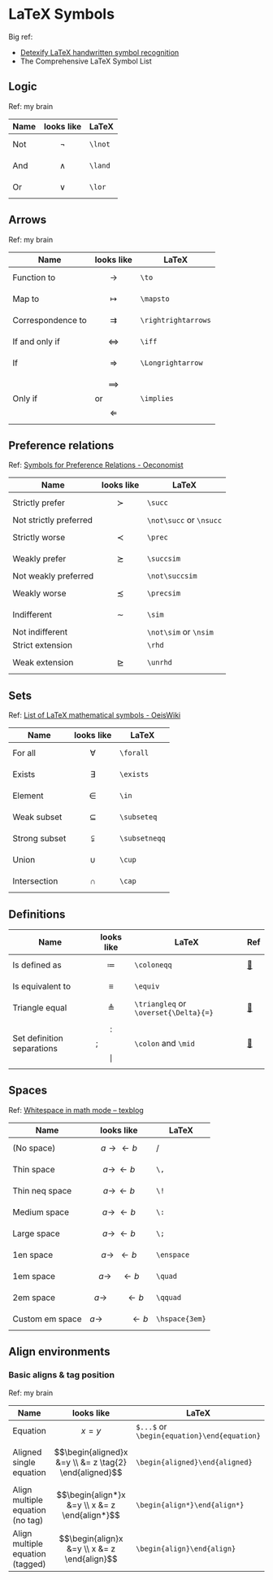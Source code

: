 # LaTeX Symbols

Big ref:

- [Detexify LaTeX handwritten symbol recognition](https://detexify.kirelabs.org/classify.html)
- The Comprehensive LaTeX Symbol List

## Logic

Ref: my brain

| Name | looks like | LaTeX |
|------|------------|------|
| Not | $$\lnot$$ | `\lnot` |
| And | $$\land$$ | `\land` |
| Or | $$\lor$$ | `\lor` |

## Arrows

Ref: my brain

| Name | looks like | LaTeX |
|------|------------|-------|
| Function to | $$\to$$ | `\to` |
| Map to | $$\mapsto$$ | `\mapsto` |
| Correspondence to | $$\rightrightarrows$$ | `\rightrightarrows` |
| If and only if | $$\iff$$ | `\iff` |
| If | $$\Longrightarrow$$ | `\Longrightarrow` |
| Only if | $$\implies$$ or $$\Longleftarrow$$ | `\implies` |

## Preference relations

Ref: [Symbols for Preference Relations - Oeconomist](https://www.oeconomist.com/blogs/daniel/wp-content/uploads/2011/04/pref_symbols.pdf)

| Name | looks like | LaTeX |
|------|------------|-------|
| Strictly prefer | $$\succ$$ | `\succ` |
| Not strictly preferred |  | `\not\succ` or `\nsucc` |
| Strictly worse | $$\prec$$ | `\prec` |
| Weakly prefer | $$\succsim$$ | `\succsim` |
| Not weakly preferred |  | `\not\succsim` |
| Weakly worse | $$\precsim$$ | `\precsim` |
| Indifferent | $$\sim$$ | `\sim` |
| Not indifferent |  | `\not\sim` or `\nsim` |
| Strict extension |  | `\rhd` |
| Weak extension | $$\unrhd$$ | `\unrhd` |

## Sets

Ref: [List of LaTeX mathematical symbols - OeisWiki](https://oeis.org/wiki/List_of_LaTeX_mathematical_symbols)

| Name | looks like | LaTeX |
|------|------------|-------|
| For all | $$\forall$$ | `\forall` |
| Exists | $$\exists$$ | `\exists` |
| Element | $$\in$$ | `\in` |
| Weak subset | $$\subseteq$$ | `\subseteq` |
| Strong subset | $$\subsetneqq$$ | `\subsetneqq` |
| Union | $$\cup$$ | `\cup` |
| Intersection | $$\cap$$ | `\cap` |

## Definitions

| Name | looks like | LaTeX | Ref|
|------|------------|-------|----|
| Is defined as | $$\coloneqq$$ | `\coloneqq` | [🔗](https://tex.stackexchange.com/a/4217) |
| Is equivalent to | $$\equiv$$ | `\equiv` | |
| Triangle equal | $$\triangleq$$ | `\triangleq` or `\overset{\Delta}{=}` | [🔗](https://tex.stackexchange.com/questions/163829/) |
| Set definition separations | $$\colon$$; $$\mid$$ | `\colon` and `\mid` | [🔗](https://tex.stackexchange.com/a/281551/) |

## Spaces

Ref: [Whitespace in math mode – texblog](https://texblog.org/2014/04/09/whitespace-in-math-mode/)

| Name | looks like | LaTeX |
|------|------------|-------|
| (No space) | $$a\rightarrow\leftarrow b$$ | / |
| Thin space | $$a\rightarrow\,\leftarrow b$$ | `\,` |
| Thin neq space | $$a\rightarrow\!\leftarrow b$$ | `\!` |
| Medium space | $$a\rightarrow\:\leftarrow b$$ | `\:` |
| Large space | $$a\rightarrow\;\leftarrow b$$ | `\;` |
| 1en space | $$a\rightarrow\enspace\leftarrow b$$ | `\enspace` |
| 1em space | $$a\rightarrow\quad\leftarrow b$$ | `\quad` |
| 2em space | $$a\rightarrow\qquad\leftarrow b$$ | `\qquad` |
| Custom em space | $$a\rightarrow\hspace{3em}\leftarrow b$$ | `\hspace{3em}` |

## Align environments

### Basic aligns & tag position

Ref: my brain

| Name | looks like | LaTeX |
|------|------------|-------|
| Equation | $$x=y \tag{1}$$ | `$...$` or `\begin{equation}\end{equation}` |
| Aligned single equation | $$\begin{aligned}x &=y \\ &= z \tag{2} \end{aligned}$$ | `\begin{aligned}\end{aligned}` |
| Align multiple equation (no tag) | $$\begin{align*}x &=y \\ x &= z \end{align*}$$ | `\begin{align*}\end{align*}` |
| Align multiple equation (tagged) | $$\begin{align}x &=y \\ x &= z \end{align}$$ | `\begin{align}\end{align}` |
